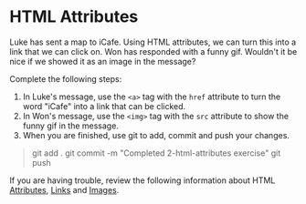 # HTML Attributes

Luke has sent a map to iCafe. Using HTML attributes, we can turn this into a link that we can click on. Won has responded with a funny gif. Wouldn't it be nice if we showed it as an image in the message?

Complete the following steps:

1. In Luke's message, use the `<a>` tag with the `href` attribute to turn the word "iCafe" into a link that can be clicked.
2. In Won's message, use the `<img>` tag with the `src` attribute to show the funny gif in the message.
3. When you are finished, use git to add, commit and push your changes.

> git add .
> git commit -m "Completed 2-html-attributes exercise"
> git push

If you are having trouble, review the following information about HTML [Attributes](https://marksheet.io/html-syntax.html#attributes), [Links](https://marksheet.io/html-links.html) and [Images](https://marksheet.io/html-images.html).
